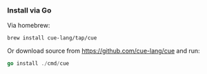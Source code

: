 ### Install via Go

Via homebrew:

```
brew install cue-lang/tap/cue
```

Or download source from https://github.com/cue-lang/cue and run:

```go
go install ./cmd/cue
```
